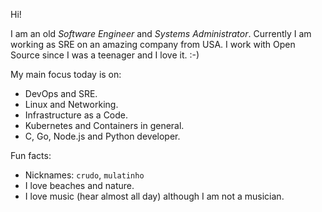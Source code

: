 Hi!

I am an old *Software Engineer* and *Systems Administrator*.
Currently I am working as SRE on an amazing company from USA.
I work with Open Source since I was a teenager and I love it. :-)

My main focus today is on:
- DevOps and SRE.
- Linux and Networking.
- Infrastructure as a Code.
- Kubernetes and Containers in general.
- C, Go, Node.js and Python developer.

Fun facts:
- Nicknames: `crudo`, `mulatinho`
- I love beaches and nature.
- I love music (hear almost all day) although I am not a musician.
